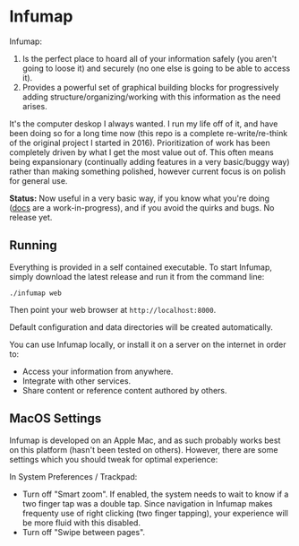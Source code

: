 # Infumap

Infumap:

1. Is the perfect place to hoard all of your information safely (you aren't going to loose it) and securely (no one else is going to be able to access it).
2. Provides a powerful set of graphical building blocks for progressively adding structure/organizing/working with this information as the need arises.

It's the computer deskop I always wanted. I run my life off of it, and have been doing so for a long time now (this repo is a complete re-write/re-think of the original project I started in 2016). Prioritization of work has been completely driven by what I get the most value out of. This often means being expansionary (continually adding features in a very basic/buggy way) rather than making something polished, however current focus is on polish for general use.

**Status:** Now useful in a very basic way, if you know what you're doing ([docs](/docs) are a work-in-progress), and if you avoid the quirks and bugs. No release yet.

## Running

Everything is provided in a self contained executable. To start Infumap, simply download the latest release and run it from the command line:

```
./infumap web
```

Then point your web browser at `http://localhost:8000`.

Default configuration and data directories will be created automatically.

You can use Infumap locally, or install it on a server on the internet in order to:
- Access your information from anywhere.
- Integrate with other services.
- Share content or reference content authored by others.

## MacOS Settings

Infumap is developed on an Apple Mac, and as such probably works best on this platform (hasn't been tested on others). However,
there are some settings which you should tweak for optimal experience:

In System Preferences / Trackpad:

- Turn off "Smart zoom". If enabled, the system needs to wait to know if a two finger tap was a double tap. Since navigation in Infumap makes frequenty use of right clicking (two finger tapping), your experience will be more fluid with this disabled.
- Turn off "Swipe between pages".

